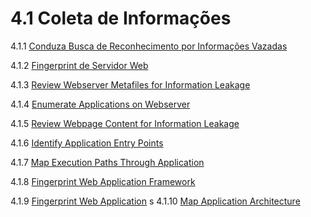# 4.1 Coleta de Informações

4.1.1 [Conduza Busca de Reconhecimento por Informações Vazadas](01-Conduza-Buscas-de-Reconhecimento-sobre-o-Vazamentos-de-Informações.md)

4.1.2 [Fingerprint de Servidor Web](02-Fingerprinting-de-Servidor-Web.md)

4.1.3 [Review Webserver Metafiles for Information Leakage](03-Review_Webserver_Metafiles_for_Information_Leakage.md)

4.1.4 [Enumerate Applications on Webserver](04-Enumerate_Applications_on_Webserver.md)

4.1.5 [Review Webpage Content for Information Leakage](05-Review_Webpage_Content_for_Information_Leakage.md)

4.1.6 [Identify Application Entry Points](06-Identify_Application_Entry_Points.md)

4.1.7 [Map Execution Paths Through Application](07-Map_Execution_Paths_Through_Application.md)

4.1.8 [Fingerprint Web Application Framework](08-Fingerprint_Web_Application_Framework.md)

4.1.9 [Fingerprint Web Application](09-Fingerprint_Web_Application.md)
s
4.1.10 [Map Application Architecture](10-Map_Application_Architecture.md)
